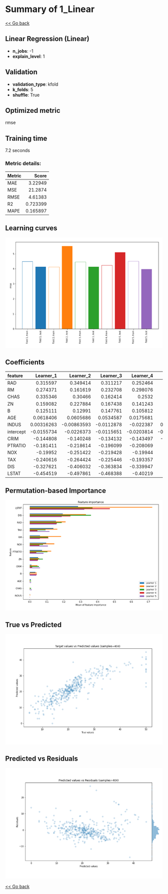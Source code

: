 # Summary of 1_Linear

[<< Go back](../README.md)


## Linear Regression (Linear)
- **n_jobs**: -1
- **explain_level**: 1

## Validation
 - **validation_type**: kfold
 - **k_folds**: 5
 - **shuffle**: True

## Optimized metric
rmse

## Training time

7.2 seconds

### Metric details:
| Metric   |     Score |
|:---------|----------:|
| MAE      |  3.22949  |
| MSE      | 21.2874   |
| RMSE     |  4.61383  |
| R2       |  0.723399 |
| MAPE     |  0.165897 |



## Learning curves
![Learning curves](learning_curves.png)

## Coefficients
| feature   |   Learner_1 |   Learner_2 |   Learner_3 |   Learner_4 |   Learner_5 |
|:----------|------------:|------------:|------------:|------------:|------------:|
| RAD       |  0.315597   |  0.349414   |   0.311217  |   0.252464  |  0.310959   |
| RM        |  0.274371   |  0.161619   |   0.232708  |   0.298076  |  0.234299   |
| CHAS      |  0.335346   |  0.30466    |   0.162414  |   0.2532    |  0.123038   |
| ZN        |  0.159082   |  0.227884   |   0.167438  |   0.141243  |  0.157806   |
| B         |  0.125111   |  0.12991    |   0.147761  |   0.105812  |  0.117641   |
| AGE       |  0.0618406  |  0.0605686  |   0.0534587 |   0.0175681 |  0.0581077  |
| INDUS     |  0.00316263 | -0.00863593 |  -0.0112878 |  -0.022387  |  0.00559674 |
| intercept | -0.0155734  | -0.0226373  |  -0.0115651 |  -0.0203814 | -0.00759494 |
| CRIM      | -0.144808   | -0.140248   |  -0.134132  |  -0.143497  | -0.0949627  |
| PTRATIO   | -0.181411   | -0.218614   |  -0.196099  |  -0.208069  | -0.197866   |
| NOX       | -0.19952    | -0.251422   |  -0.219428  |  -0.19944   | -0.212913   |
| TAX       | -0.240616   | -0.264424   |  -0.225446  |  -0.193357  | -0.247575   |
| DIS       | -0.327621   | -0.406032   |  -0.363834  |  -0.339947  | -0.356471   |
| LSTAT     | -0.454519   | -0.497861   |  -0.468388  |  -0.40219   | -0.508864   |


## Permutation-based Importance
![Permutation-based Importance](permutation_importance.png)
## True vs Predicted

![True vs Predicted](true_vs_predicted.png)


## Predicted vs Residuals

![Predicted vs Residuals](predicted_vs_residuals.png)



[<< Go back](../README.md)
